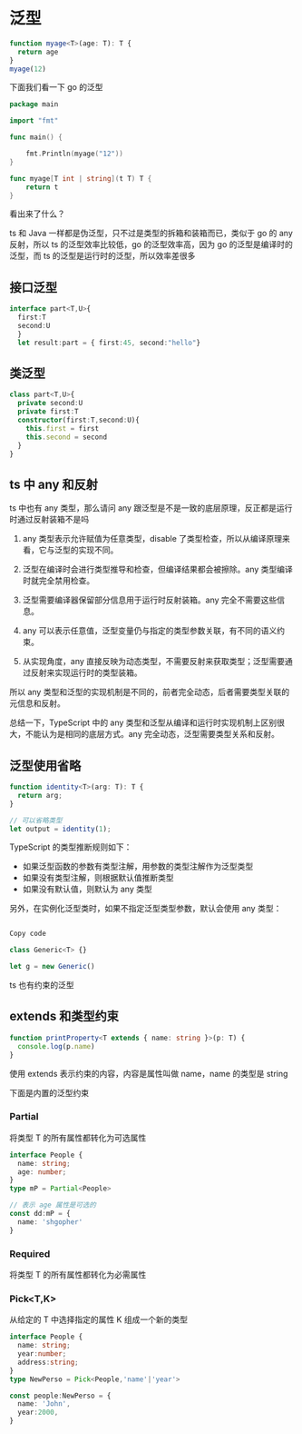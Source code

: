 <!--
 * @Author: shgopher shgopher@gmail.com
 * @Date: 2024-01-24 00:19:32
 * @LastEditors: shgopher shgopher@gmail.com
 * @LastEditTime: 2024-03-06 17:16:30
 * @FilePath: /TSFamily/ts/泛型/README.md
 * @Description: 
 * 
 * Copyright (c) 2024 by shgopher, All Rights Reserved. 
-->
# 泛型

```ts
function myage<T>(age: T): T {
  return age
}
myage(12)
```
下面我们看一下 go 的泛型
```go
package main

import "fmt"

func main() {

	fmt.Println(myage("12"))
}

func myage[T int | string](t T) T {
	return t
}
```
看出来了什么？

ts 和 Java 一样都是伪泛型，只不过是类型的拆箱和装箱而已，类似于 go 的 any 反射，所以 ts 的泛型效率比较低，go 的泛型效率高，因为 go 的泛型是编译时的泛型，而 ts 的泛型是运行时的泛型，所以效率差很多

## 接口泛型

```ts
interface part<T,U>{
  first:T
  second:U 
  }
  let result:part = { first:45, second:"hello"}
```
## 类泛型
```ts
class part<T,U>{
  private second:U
  private first:T
  constructor(first:T,second:U){
    this.first = first
    this.second = second
  }
}
```
## ts 中 any 和反射

ts 中也有 any 类型，那么请问 any 跟泛型是不是一致的底层原理，反正都是运行时通过反射装箱不是吗

1. any 类型表示允许赋值为任意类型，disable 了类型检查，所以从编译原理来看，它与泛型的实现不同。

2. 泛型在编译时会进行类型推导和检查，但编译结果都会被擦除。any 类型编译时就完全禁用检查。

3. 泛型需要编译器保留部分信息用于运行时反射装箱。any 完全不需要这些信息。

4. any 可以表示任意值，泛型变量仍与指定的类型参数关联，有不同的语义约束。

5. 从实现角度，any 直接反映为动态类型，不需要反射来获取类型；泛型需要通过反射来实现运行时的类型装箱。

所以 any 类型和泛型的实现机制是不同的，前者完全动态，后者需要类型关联的元信息和反射。

总结一下，TypeScript 中的 any 类型和泛型从编译和运行时实现机制上区别很大，不能认为是相同的底层方式。any 完全动态，泛型需要类型关系和反射。
## 泛型使用省略
```ts
function identity<T>(arg: T): T {
  return arg;
}

// 可以省略类型
let output = identity(1);
```

TypeScript 的类型推断规则如下：

- 如果泛型函数的参数有类型注解，用参数的类型注解作为泛型类型
- 如果没有类型注解，则根据默认值推断类型
- 如果没有默认值，则默认为 any 类型

另外，在实例化泛型类时，如果不指定泛型类型参数，默认会使用 any 类型：

```ts

Copy code

class Generic<T> {}

let g = new Generic()
```

ts 也有约束的泛型

## extends 和类型约束

```ts
function printProperty<T extends { name: string }>(p: T) {
  console.log(p.name)
}
```
使用 extends 表示约束的内容，内容是属性叫做 name，name 的类型是 string

下面是内置的泛型约束

### Partial<T>

将类型 T 的所有属性都转化为可选属性

```ts
interface People {
  name: string;
  age: number;
}
type mP = Partial<People>

// 表示 age 属性是可选的
const dd:mP = {
  name: 'shgopher'
}
```
### Required<T>
将类型 T 的所有属性都转化为必需属性
### Pick<T,K>
从给定的 T 中选择指定的属性 K 组成一个新的类型

```ts
interface People {
  name: string;
  year:number;
  address:string;
}
type NewPerso = Pick<People,'name'|'year'>

const people:NewPerso = {
  name: 'John',
  year:2000,
} 

```